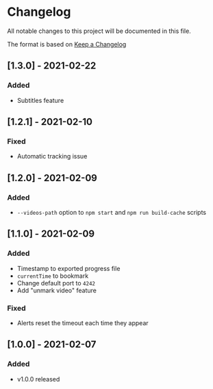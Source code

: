 # Changelog

All notable changes to this project will be documented in this file.

The format is based on [Keep a Changelog](https://keepachangelog.com/en/1.0.0/)

## [1.3.0] - 2021-02-22

### Added
- Subtitles feature


## [1.2.1] - 2021-02-10

### Fixed
- Automatic tracking issue


## [1.2.0] - 2021-02-09

### Added
- `--videos-path` option to `npm start` and `npm run build-cache` scripts


## [1.1.0] - 2021-02-09

### Added
- Timestamp to exported progress file
- `currentTime` to bookmark
- Change default port to `4242`
- Add "unmark video" feature

### Fixed
- Alerts reset the timeout each time they appear


## [1.0.0] - 2021-02-07

### Added
- v1.0.0 released
